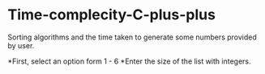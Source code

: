 # Time-complecity-C-plus-plus

Sorting algorithms and the time taken to generate some numbers provided by user.

*First, select an option form 1 - 6
*Enter the size of the list with integers.


